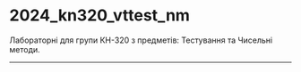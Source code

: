 # 2024_kn320_vttest_nm
Лабораторні для групи КН-320 з предметів: Тестування та Чисельні методи.

---
